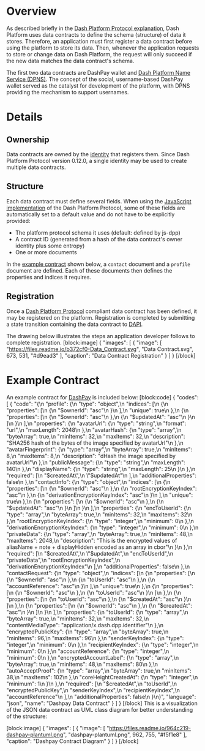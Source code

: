 # Overview

As described briefly in the [Dash Platform Protocol explanation](explanation-platform-protocol#data-contract), Dash Platform uses data contracts to define the schema (structure) of data it stores. Therefore, an application must first register a data contract before using the platform to store its data. Then, whenever the application requests to store or change data on Dash Platform, the request will only succeed if the new data matches the data contract's schema.

The first two data contracts are DashPay wallet and [Dash Platform Name Service (DPNS)](explanation-dpns). The concept of the social, username-based DashPay wallet served as the catalyst for development of the platform, with DPNS providing the mechanism to support usernames.

# Details

## Ownership

Data contracts are owned by the [identity](explanation-identity) that registers them. Since Dash Platform Protocol version 0.12.0, a single identity may be used to create multiple data contracts.

## Structure
Each data contract must define several fields. When using the [JavaScript implementation](https://github.com/dashevo/js-dpp) of the Dash Platform Protocol, some of these fields are automatically set to a default value and do not have to be explicitly provided:
 - The platform protocol schema it uses (default: defined by js-dpp)
 - A contract ID (generated from a hash of the data contract's owner identity plus some entropy)
 - One or more documents

In the [example contract](#example-contract) shown below, a `contact` document and a `profile` document are defined. Each of these documents then defines the properties and indices it requires.

## Registration

Once a [Dash Platform Protocol](explanation-platform-protocol) compliant data contract has been defined, it may be registered on the platform. Registration is completed by submitting a state transition containing the data contract to [DAPI](explanation-dapi).

The drawing below illustrates the steps an application developer follows to complete registration.
[block:image]
{
  "images": [
    {
      "image": [
        "https://files.readme.io/b372cf0-Data_Contract.svg",
        "Data Contract.svg",
        673,
        531,
        "#d9ead3"
      ],
      "caption": "Data Contract Registration"
    }
  ]
}
[/block]
# Example Contract

An example contract for [DashPay](https://github.com/dashevo/dashpay-contract/blob/master/schema/dashpay.schema.json) is included below:
[block:code]
{
  "codes": [
    {
      "code": "{\n  \"profile\": {\n    \"type\": \"object\",\n    \"indices\": [\n      {\n        \"properties\": [\n          {\n            \"$ownerId\": \"asc\"\n          }\n        ],\n        \"unique\": true\n      },\n      {\n        \"properties\": [\n          {\n            \"$ownerId\": \"asc\"\n          },\n          {\n            \"$updatedAt\": \"asc\"\n          }\n        ]\n      }\n    ],\n    \"properties\": {\n      \"avatarUrl\": {\n        \"type\": \"string\",\n        \"format\": \"url\",\n        \"maxLength\": 2048\n      },\n      \"avatarHash\": {\n        \"type\": \"array\",\n        \"byteArray\": true,\n        \"minItems\": 32,\n        \"maxItems\": 32,\n        \"description\": \"SHA256 hash of the bytes of the image specified by avatarUrl\"\n      },\n      \"avatarFingerprint\": {\n        \"type\": \"array\",\n        \"byteArray\": true,\n        \"minItems\": 8,\n        \"maxItems\": 8,\n        \"description\": \"dHash the image specified by avatarUrl\"\n      },\n      \"publicMessage\": {\n        \"type\": \"string\",\n        \"maxLength\": 140\n      },\n      \"displayName\": {\n        \"type\": \"string\",\n        \"maxLength\": 25\n      }\n    },\n    \"required\": [\n      \"$createdAt\",\n      \"$updatedAt\"\n    ],\n    \"additionalProperties\": false\n  },\n  \"contactInfo\": {\n    \"type\": \"object\",\n    \"indices\": [\n      {\n        \"properties\": [\n          {\n            \"$ownerId\": \"asc\"\n          },\n          {\n            \"rootEncryptionKeyIndex\": \"asc\"\n          },\n          {\n            \"derivationEncryptionKeyIndex\": \"asc\"\n          }\n        ],\n        \"unique\": true\n      },\n      {\n        \"properties\": [\n          {\n            \"$ownerId\": \"asc\"\n          },\n          {\n            \"$updatedAt\": \"asc\"\n          }\n        ]\n      }\n    ],\n    \"properties\": {\n      \"encToUserId\": {\n        \"type\": \"array\",\n        \"byteArray\": true,\n        \"minItems\": 32,\n        \"maxItems\": 32\n      },\n      \"rootEncryptionKeyIndex\": {\n        \"type\": \"integer\",\n        \"minimum\": 0\n      },\n      \"derivationEncryptionKeyIndex\": {\n        \"type\": \"integer\",\n        \"minimum\": 0\n      },\n      \"privateData\": {\n        \"type\": \"array\",\n        \"byteArray\": true,\n        \"minItems\": 48,\n        \"maxItems\": 2048,\n        \"description\": \"This is the encrypted values of aliasName + note + displayHidden encoded as an array in cbor\"\n      }\n    },\n    \"required\": [\n      \"$createdAt\",\n      \"$updatedAt\",\n      \"encToUserId\",\n      \"privateData\",\n      \"rootEncryptionKeyIndex\",\n      \"derivationEncryptionKeyIndex\"\n    ],\n    \"additionalProperties\": false\n  },\n  \"contactRequest\": {\n    \"type\": \"object\",\n    \"indices\": [\n      {\n        \"properties\": [\n          {\n            \"$ownerId\": \"asc\"\n          },\n          {\n            \"toUserId\": \"asc\"\n          },\n          {\n            \"accountReference\": \"asc\"\n          }\n        ],\n        \"unique\": true\n      },\n      {\n        \"properties\": [\n          {\n            \"$ownerId\": \"asc\"\n          },\n          {\n            \"toUserId\": \"asc\"\n          }\n        ]\n      },\n      {\n        \"properties\": [\n          {\n            \"toUserId\": \"asc\"\n          },\n          {\n            \"$createdAt\": \"asc\"\n          }\n        ]\n      },\n      {\n        \"properties\": [\n          {\n            \"$ownerId\": \"asc\"\n          },\n          {\n            \"$createdAt\": \"asc\"\n          }\n        ]\n      }\n    ],\n    \"properties\": {\n      \"toUserId\": {\n        \"type\": \"array\",\n        \"byteArray\": true,\n        \"minItems\": 32,\n        \"maxItems\": 32,\n        \"contentMediaType\": \"application/x.dash.dpp.identifier\"\n      },\n      \"encryptedPublicKey\": {\n        \"type\": \"array\",\n        \"byteArray\": true,\n        \"minItems\": 96,\n        \"maxItems\": 96\n      },\n      \"senderKeyIndex\": {\n        \"type\": \"integer\",\n        \"minimum\": 0\n      },\n      \"recipientKeyIndex\": {\n        \"type\": \"integer\",\n        \"minimum\": 0\n      },\n      \"accountReference\": {\n        \"type\": \"integer\",\n        \"minimum\": 0\n      },\n      \"encryptedAccountLabel\": {\n        \"type\": \"array\",\n        \"byteArray\": true,\n        \"minItems\": 48,\n        \"maxItems\": 80\n      },\n      \"autoAcceptProof\": {\n        \"type\": \"array\",\n        \"byteArray\": true,\n        \"minItems\": 38,\n        \"maxItems\": 102\n      },\n      \"coreHeightCreatedAt\": {\n        \"type\": \"integer\",\n        \"minimum\": 1\n      }\n    },\n    \"required\": [\n      \"$createdAt\",\n      \"toUserId\",\n      \"encryptedPublicKey\",\n      \"senderKeyIndex\",\n      \"recipientKeyIndex\",\n      \"accountReference\"\n    ],\n    \"additionalProperties\": false\n  }\n}",
      "language": "json",
      "name": "Dashpay Data Contract"
    }
  ]
}
[/block]
This is a visualization of the JSON data contract as UML class diagram for better understanding of the structure:

[block:image]
{
  "images": [
    {
      "image": [
        "https://files.readme.io/964c219-dashpay-plantuml.png",
        "dashpay-plantuml.png",
        962,
        755,
        "#f5f1e8"
      ],
      "caption": "Dashpay Contract Diagram"
    }
  ]
}
[/block]